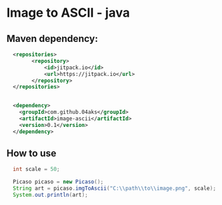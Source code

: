 # Image to ASCII - java

## Maven dependency:
```xml
  <repositories>
        <repository>
            <id>jitpack.io</id>
            <url>https://jitpack.io</url>
        </repository>
  </repositories>


  <dependency>
    <groupId>com.github.04aks</groupId>
    <artifactId>image-ascii</artifactId>
    <version>0.1</version>
  </dependency>
```

## How to use
```java
  int scale = 50;

  Picaso picaso = new Picaso();
  String art = picaso.imgToAscii("C:\\path\\to\\image.png", scale);
  System.out.println(art);
```
